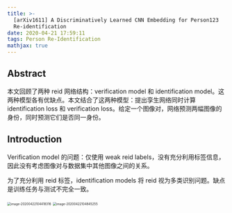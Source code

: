 ```yaml
---
title: >-
  [arXiv1611] A Discriminatively Learned CNN Embedding for Person123
  Re-identification
date: 2020-04-21 17:59:11
tags: Person Re-Identification
mathjax: true
---
```


## Abstract

本文回顾了两种 reid 网络结构：verification model 和 identification model。这两种模型各有优缺点。本文结合了这两种模型：提出孪生网络同时计算 identification loss 和 verification loss。给定一个图像对，网络预测两幅图像的身份，同时预测它们是否同一身份。

## Introduction

Verification model 的问题：仅使用 weak reid labels，没有充分利用标签信息，因此没有考虑图像对与数据集中其他图像之间的关系。

为了充分利用 reid 标签，identification models 将 reid 视为多类识别问题。缺点是训练任务与测试不完全一致。

<img src="https://i.loli.net/2020/04/22/Z3jKr42lFUHna9q.png" alt="image-20200422104418316" style="zoom:50%;" />

<img src="https://i.loli.net/2020/04/22/8heMbH7zpnFB94N.png" alt="image-20200422104845255" style="zoom:50%;" />
